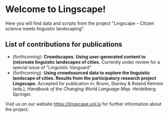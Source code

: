 # Welcome to Lingscape!
Here you will find data and scripts from the project "Lingscape - Citizen science meets linguistic landscaping".

## List of contributions for publications

- (forthcoming): **Crowdscapes. Using user-generated content to (re)create linguistic landscapes of cities.** Currently under review for a special issue of "Linguistic Vanguard" 
- (forthcoming): **Using crowdsourced data to explore the linguistic landscape of cities. Results from the participatory research project Lingscape.** Accepted for publication in: Brunn, Stanley & Roland Kehrein (eds.), *Handbook of the Changing World Language Map.* Heidelberg: Springer. 

Visit us on our website https://lingscape.uni.lu for further information about the project.
